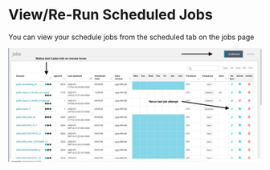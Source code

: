 # View/Re-Run Scheduled Jobs

You can view your schedule jobs from the scheduled tab on the jobs page

![](../.gitbook/assets/screen-shot-2020-07-27-at-8.37.09-pm.png)



